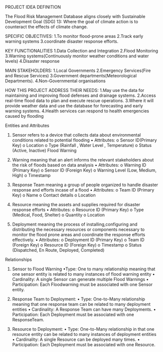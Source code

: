 PROJECT IDEA DEFINITION

The Flood Risk Management Database aligns closely with Sustainable Development Goal (SDG) 13: Where the goal of climate action is to counteract the effects of climate change.

SPECIFIC OBJECTIVES:
1.To monitor flood-prone areas
2.Track early warning systems
3.coordinate disaster response efforts.

KEY FUNCTIONALITIES 
1.Data Collection and Integration
2.Flood Monitoring
3.Warning systems(Continuously monitor weather conditions and water levels)
4.Disaster response

MAIN STAKEHOLDERS:
1.Local Governments
2.Emergency Services(Fire and Rescue Services)
3.Government departments(Meteorological Departments).
4.Non-Governmental organisations

HOW THIS PROJECT ADDRESS THEIR NEEDS:
1.May use the data for maintaining and improving flood defenses and drainage systems. 
2.Access real-time flood data to plan and execute rescue operations.
3.Where it will provide weather data and use the database for forecasting and early warning systems.
4.Health services can respond to health emergencies caused by flooding

Entities and Attributes

1.	Sensor refers to a device that collects data about environmental conditions related to potential flooding
•	Attributes:
o	Sensor ID(Primary Key)
o	Location
o	Type (Rainfall , Water Level , Temperature)
o	Status (Active, Inactive) Flood Warning

2.  Warning  meaning that an alert informs the relevant stakeholders about the risk of floods based on data analysis
•	Attributes: 
o	Warning ID (Primary Key)
o	Sensor ID (Foreign Key)
o	Warning Level (Low, Medium, High)
o	Timestamp

3.	Response Team meaning a group of people organized to handle disaster response and efforts incase of a flood
•	Attributes:
o	Team ID (Primary Key)
o	Name
o	Contact details
o	Location

4.	Resource meaning the assets and supplies required for disaster response efforts
•	Attributes:
o	Resource ID (Primary Key)
o	Type (Medical, Food, Shelter)
o	Quantity
o	Location

5.	 Deployment meaning the process of installing,configuring and distributing the necessary resources or components necessary to monitor the flood prone areas and coordinate the response efforts effectively.
•	Attributes:
o	Deployment  ID (Primary Key)
o	Team ID (Foreign Key)
o	Resource ID (Foreign Key)
o	Timestamp
o	Status (Dispatched, En Route, Deployed, Completed)


Relationships
1.	Sensor to Flood Warning
•Type:	One to many relationship meaning that one sensor entity is related to many instances of flood warning entity
•	Cardinality: A single Sensor can generate multiple Flood Warnings
•	Participation: Each Floodwarning  must be associated with one Sensor entity.

3.	Response Team to Deployment:
•	Type: One-to-Many relationship meaning that one response team can be related to many deployment entities
•	Cardinality: A Response Team can have many  Deployments.
•	Participation: Each Deployment must be associated with one ResponseTeam.

4.	Resource to Deployment:
•	Type: One-to-Many relationship in that one resource entity can be related to many instances of deployment entities
•	Cardinality: A single Resource can be deployed many times.
•	Participation: Each Deployment must be associated with one Resource.

